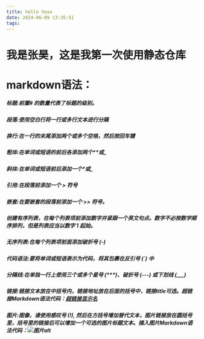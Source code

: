 ```yaml
---
title: hello hexo
date: 2024-06-09 13:35:51
tags:
---
```

# 我是张昊，这是我第一次使用静态仓库


# markdown语法：
 ##### 标题:前置# 的数量代表了标题的级别。

 
 ##### 段落:使用空白行将一行或多行文本进行分隔


 ##### 换行:在一行的末尾添加两个或多个空格，然后按回车键


 ##### 粗体:在单词或短语的前后各添加两个**或_


 ##### 斜体:在单词或短语前后添加一个*或_


 ##### 引用:在段落前添加一个 > 符号  


 ##### 嵌套:在要嵌套的段落前添加一个 >> 符号。


 ##### 创建有序列表，在每个列表项前添加数字并紧跟一个英文句点。数字不必按数学顺序排列，但是列表应当以数字 1 起始。


 ##### 无序列表:在每个列表项前面添加破折号 (-)


 ##### 代码语法:要将单词或短语表示为代码，将其包裹在反引号 (`) 中


 ##### 分隔线:在单独一行上使用三个或多个星号 (***)、破折号 (---) 或下划线 (___) 


 ##### 链接:链接文本放在中括号内，链接地址放在后面的括号中，链接title可选。超链接Markdown语法代码：[超链接显示名](超链接地址 "超链接title")  


 ##### 图片:图像，请使用感叹号 (!), 然后在方括号增加替代文本，图片链接放在圆括号里，括号里的链接后可以增加一个可选的图片标题文本。插入图片Markdown语法代码：![图片alt](图片链接 "图片title")